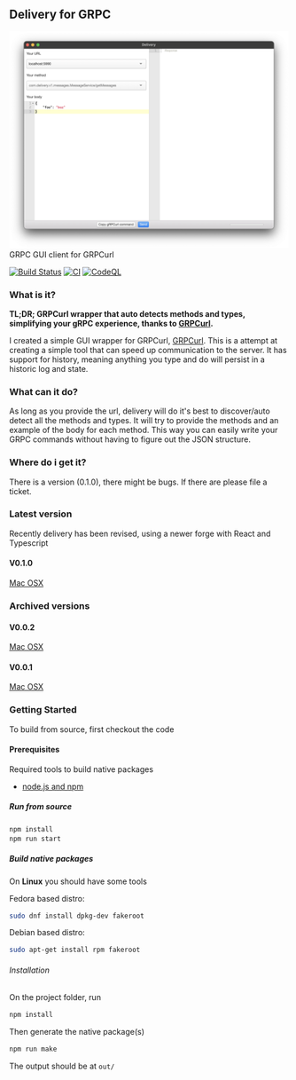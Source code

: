 ## Delivery for GRPC
![Screenshot](https://raw.githubusercontent.com/kfwerf/delivery/master/screenshot/desktop-macosx.png)
GRPC GUI client for GRPCurl

[![Build Status](https://travis-ci.org/miguelbaldi/delivery.svg?branch=make-linux)](https://travis-ci.org/miguelbaldi/delivery)
[![CI](https://github.com/kfwerf/delivery/actions/workflows/main.yml/badge.svg?branch=master)](https://github.com/kfwerf/delivery/actions/workflows/main.yml)
[![CodeQL](https://github.com/kfwerf/delivery/actions/workflows/codeql-analysis.yml/badge.svg)](https://github.com/kfwerf/delivery/actions/workflows/codeql-analysis.yml)

### What is it?
**TL;DR; GRPCurl wrapper that auto detects methods and types, simplifying your gRPC experience,
thanks to [GRPCurl](https://github.com/fullstorydev/grpcurl).**

I created a simple GUI wrapper for GRPCurl, [GRPCurl](https://github.com/fullstorydev/grpcurl).
This is a attempt at creating a simple tool that can speed up communication to the server. It has
support for history, meaning anything you type and do will persist in a historic log and state.

### What can it do?
As long as you provide the url, delivery will do it's best to discover/auto detect all the
methods and types. It will try to provide the methods and an example of the body for each method.
This way you can easily write your GRPC commands without having to figure out the JSON structure.

### Where do i get it?
There is a version (0.1.0), there might be bugs. If there are please file a ticket.

### Latest version
Recently delivery has been revised, using a newer forge with React and Typescript

#### V0.1.0
[Mac OSX](https://github.com/kfwerf/delivery/releases/download/v0.1.0/Delivery-darwin-x64-0.1.0.zip)

### Archived versions

#### V0.0.2
[Mac OSX](https://github.com/kfwerf/delivery/releases/download/v0.0.2/Delivery-darwin-x64-0.0.2.zip)

#### V0.0.1
[Mac OSX](https://github.com/kfwerf/delivery/releases/download/v0.0.1/Delivery-darwin-x64-0.0.1.zip)



### Getting Started
To build from source, first checkout the code

#### Prerequisites
Required tools to build native packages

* [node.js and npm](https://www.npmjs.com/get-npm)

##### Run from source
```sh
npm install
npm run start
```

##### Build native packages
On **Linux** you should have some tools

Fedora based distro:

```sh
sudo dnf install dpkg-dev fakeroot
```

Debian based distro:

```sh
sudo apt-get install rpm fakeroot
```

###### Installation
On the project folder, run
```sh
npm install
```
Then generate the native package(s)
```sh
npm run make
```
The output should be at `out/`
